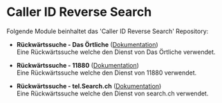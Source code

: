 # Caller ID Reverse Search

Folgende Module beinhaltet das 'Caller ID Reverse Search' Repository:  

- __Rückwärtssuche - Das Örtliche__ ([Dokumentation](RueckwaertssucheDasOertliche/README.md))  
	Eine Rückwärtssuche welche den Dienst von Das Örtliche verwendet.  

- __Rückwärtssuche - 11880__ ([Dokumentation](Rueckwaertssuche11880/README.md))  
	Eine Rückwärtssuche welche den Dienst von 11880 verwendet.  

- __Rückwärtssuche - tel.Search.ch__ ([Dokumentation](RueckwaertssucheTelSearchCH/README.md))  
	Eine Rückwärtssuche welche den Dienst von search.ch verwendet.  